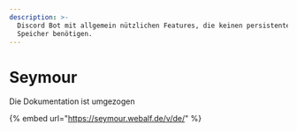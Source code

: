 ```yaml
---
description: >-
  Discord Bot mit allgemein nützlichen Features, die keinen persistenten
  Speicher benötigen.
---
```


# Seymour

Die Dokumentation ist umgezogen

{% embed url="https://seymour.webalf.de/v/de/" %}
